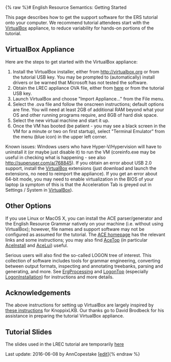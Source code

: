 {% raw %}# English Resource Semantics: Getting Started

This page describes how to get the support software for the ERS tutorial
onto your computer. We recommend tutorial attendees start with the
[VirtualBox](/VirtualBox) appliance, to reduce variability for hands-on
portions of the tutorial.

## VirtualBox Appliance

Here are the steps to get started with the VirtualBox appliance:

1. Install the VirtualBox installer, either from
<http://virtualbox.org> or from the tutorial USB key. You may be
prompted to (automatically) install drivers or be warned that
Microsoft has not tested the software.
2. Obtain the LREC appliance OVA file, either from
[here](http://uakari.ling.washington.edu/knoppixlkb/lrec/old/LREC_Appliance_Test_Build.ova)
or from the tutorial USB key.
3. Launch VirtualBox and choose "Import Appliance..." from the File
menu.
4. Select the .ova file and follow the onscreen instructions; default
options are fine. You will need at least 2GB of additional RAM
beyond what your OS and other running programs require, and 8GB of
hard disk space.
5. Select the new virtual machine and start it up.
6. Once the VM has booted (be patient - you may see a black screen in
the VM for a minute or two on first startup), select "Terminal
Emulator" from the menu (blue icon) in the upper left corner.

Known issues: Windows users who have Hyper-V/Hypervision will have to
uninstall it (or maybe just disable it) to run the VM (coreinfo.exe may
be useful in checking what is happening - see also
<http://superuser.com/a/768845>). If you obtain an error about USB 2.0
support, install the [VirtualBox](/VirtualBox) extensions (just download
and launch the extensions, no need to reimport the appliance). If you
get an error about 64-bit mode, you may need to enable virtualization in
the BIOS of your laptop (a symptom of this is that the Acceleration Tab
is greyed out in Settings / System in [VirtualBox](/VirtualBox)).

## Other Options

If you use Linux or MacOS X, you can install the ACE parser/generator
and the English Resource Grammar natively on your machine (i.e. without
using VirtualBox); however, file names and support software may not be
configured as assumed for the tutorial. The [ACE
homepage](http://sweaglesw.org/linguistics/ace/) has the relevant links
and some instructions; you may also find [AceTop](https://blog.inductorsoftware.com/docsproto/tools/AceTop) (in particular
[AceInstall](https://blog.inductorsoftware.com/docsproto/tools/AceInstall) and [AceLui](https://blog.inductorsoftware.com/docsproto/tools/AceLui)) useful.

Serious users will also find the so-called LOGON tree of interest. This
collection of software includes tools for grammar engineering,
converting between output formats, inspecting and annotating treebanks,
parsing and generating, and more. See [ErgProcessing](https://blog.inductorsoftware.com/docsproto/erg/ErgProcessing) and
[LogonTop](https://blog.inductorsoftware.com/docsproto/tools/LogonTop) (especially [LogonInstallation](https://blog.inductorsoftware.com/docsproto/tools/LogonInstallation))
for instructions and more details.

## Acknowledgements

The above instructions for setting up VirtualBox are largely inspired by
[these
instructions](http://depts.washington.edu/uwcl/twiki/bin/view.cgi/Main/KnoppixLKBVboxApp)
for KnoppixLKB. Our thanks go to David Brodbeck for his assistance in
preparing the tutorial VirtualBox appliance.

## Tutorial Slides

The slides used in the LREC tutorial are temporarily
[here](http://www.cl.cam.ac.uk/~aac10/papers/ERS-slides.pdf)

Last update: 2016-06-08 by AnnCopestake [[edit](https://github.com/delph-in/docs/wiki/LrecTutorialSetup/_edit)]{% endraw %}
